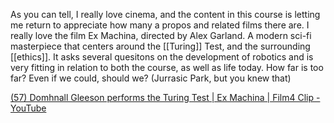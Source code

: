 As you can tell, I really love cinema, and the content in this course is letting me return to appreciate how many a propos and related films there are. I really love the film Ex Machina, directed by Alex Garland. A modern sci-fi masterpiece that centers around the [[Turing]] Test, and the surrounding [[ethics]]. It asks several quesitons on the development of robotics and is very fitting in relation to both the course, as well as life today. How far is too far? Even if we could, should we? (Jurrasic Park, but you knew that)

[(57) Domhnall Gleeson performs the Turing Test | Ex Machina | Film4 Clip - YouTube](https://www.youtube.com/watch?v=LI3Z5vIDAgE)

